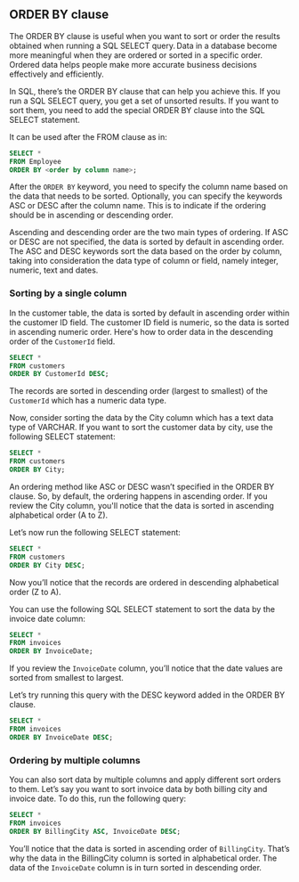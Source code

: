 ## ORDER BY clause

The ORDER BY clause is useful when you want to sort or order the results obtained when running a SQL SELECT query. Data in a database become more meaningful when they are ordered or sorted in a specific order. Ordered data helps people make more accurate business decisions effectively and efficiently. 

In SQL, there’s the ORDER BY clause that can help you achieve this. If you run a SQL SELECT query, you get a set of unsorted results. If you want to sort them, you need to add the special ORDER BY clause into the SQL SELECT statement. 

It can be used after the FROM clause as in:
```sql
SELECT *
FROM Employee
ORDER BY <order by column name>;
```

After the `ORDER BY` keyword, you need to specify the column name based on the data that needs to be sorted. Optionally, you can specify the keywords ASC or DESC after the column name. This is to indicate if the ordering should be in ascending or descending order.

Ascending and descending order are the two main types of ordering. If ASC or DESC are not specified, the data is sorted by default in ascending order. The ASC and DESC keywords sort the data based on the order by column, taking into consideration the data type of column or field, namely integer, numeric, text and dates.

### Sorting by a single column

In the customer table, the data is sorted by default in ascending order within the customer ID field. The customer ID field is numeric, so the data is sorted in ascending numeric order.
Here's how to order data in the descending order of the `CustomerId` field.

```sql
SELECT *
FROM customers
ORDER BY CustomerId DESC;
```
The records are sorted in descending order (largest to smallest) of the `CustomerId` which has a numeric data type.

Now, consider sorting the data by the City column which has a text data type of VARCHAR. If you want to sort the customer data by city, use the following SELECT statement:
```sql
SELECT *
FROM customers
ORDER BY City;
```

An ordering method like ASC or DESC wasn’t specified in the ORDER BY clause. So, by default, the ordering happens in ascending order.
If you review the City column, you'll notice that the data is sorted in ascending alphabetical order (A to Z).

Let’s now run the following SELECT statement:
```sql
SELECT *
FROM customers
ORDER BY City DESC;
```
Now you’ll notice that the records are ordered in descending alphabetical order (Z to A).

You can use the following SQL SELECT statement to sort the data by the invoice date column:
```sql
SELECT *
FROM invoices
ORDER BY InvoiceDate;
```
If you review the `InvoiceDate` column, you’ll notice that the date values are sorted from smallest to largest.

Let’s try running this query with the DESC keyword added in the ORDER BY clause.
```sql
SELECT *
FROM invoices
ORDER BY InvoiceDate DESC;
```

### Ordering by multiple columns

You can also sort data by multiple columns and apply different sort orders to them. Let’s say you want to sort invoice data by both billing city and invoice date. To do this, run the following query:

```sql
SELECT *
FROM invoices
ORDER BY BillingCity ASC, InvoiceDate DESC;
```
You’ll notice that the data is sorted in ascending order of `BillingCity`. That’s why the data in the BillingCity column is sorted in alphabetical order. The data of the `InvoiceDate` column is in turn sorted in descending order.
